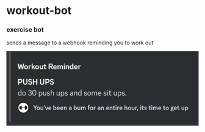 # workout-bot
<h3> exercise bot </h3>
<p> sends a message to a webhook reminding you to work out </p>


![example](https://github.com/quarzasiphix/workout-bot/blob/master/example.png)
